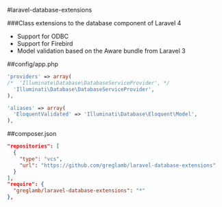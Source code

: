 #laravel-database-extensions

###Class extensions to the database component of Laravel 4

- Support for ODBC
- Support for Firebird
- Model validation based on the Aware bundle from Laravel 3

##config/app.php

```php
'providers' => array(
/*  'Illuminate\Database\DatabaseServiceProvider', */
  'Illuminati\Database\DatabaseServiceProvider',
),

'aliases' => array(
  'EloquentValidated' => 'Illuminati\Database\Eloquent\Model',
),
```

##composer.json

```json
"repositories": [
  {
    "type": "vcs",
    "url": "https://github.com/greglamb/laravel-database-extensions"
  }
],
"require": {
  "greglamb/laravel-database-extensions": "*"
},
```
